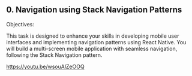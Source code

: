 ## 0. Navigation using Stack Navigation Patterns

Objectives:

This task is designed to enhance your skills in developing mobile user interfaces and implementing navigation patterns using React Native. You will build a multi-screen mobile application with seamless navigation, following the Stack Navigation pattern.

https://youtu.be/wsouAlZeOOQ